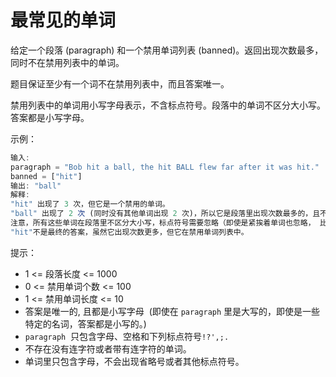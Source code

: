 # 最常见的单词

给定一个段落 (paragraph) 和一个禁用单词列表 (banned)。返回出现次数最多，同时不在禁用列表中的单词。

题目保证至少有一个词不在禁用列表中，而且答案唯一。

禁用列表中的单词用小写字母表示，不含标点符号。段落中的单词不区分大小写。答案都是小写字母。

示例：

```ts
输入:
paragraph = "Bob hit a ball, the hit BALL flew far after it was hit."
banned = ["hit"]
输出: "ball"
解释:
"hit" 出现了 3 次，但它是一个禁用的单词。
"ball" 出现了 2 次 (同时没有其他单词出现 2 次)，所以它是段落里出现次数最多的，且不在禁用列表中的单词。
注意，所有这些单词在段落里不区分大小写，标点符号需要忽略（即使是紧挨着单词也忽略， 比如 "ball,"），
"hit"不是最终的答案，虽然它出现次数更多，但它在禁用单词列表中。
```

提示：

- 1 <= 段落长度 <= 1000
- 0 <= 禁用单词个数 <= 100
- 1 <= 禁用单词长度 <= 10
- 答案是唯一的, 且都是小写字母  (即使在 `paragraph` 里是大写的，即使是一些特定的名词，答案都是小写的。)
- `paragraph`  只包含字母、空格和下列标点符号`!?',;.`
- 不存在没有连字符或者带有连字符的单词。
- 单词里只包含字母，不会出现省略号或者其他标点符号。
